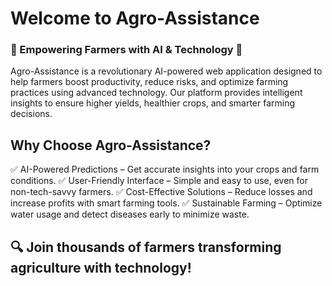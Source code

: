 # Welcome to Agro-Assistance
### 🚜 Empowering Farmers with AI & Technology 🌱

Agro-Assistance is a revolutionary AI-powered web application designed to help farmers boost productivity, reduce risks, and optimize farming practices using advanced technology. Our platform provides intelligent insights to ensure higher yields, healthier crops, and smarter farming decisions.

## Why Choose Agro-Assistance?
✅ AI-Powered Predictions – Get accurate insights into your crops and farm conditions.
✅ User-Friendly Interface – Simple and easy to use, even for non-tech-savvy farmers.
✅ Cost-Effective Solutions – Reduce losses and increase profits with smart farming tools.
✅ Sustainable Farming – Optimize water usage and detect diseases early to minimize waste.


## 🔍 Join thousands of farmers transforming agriculture with technology!


